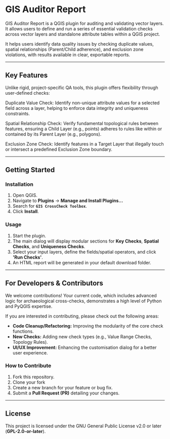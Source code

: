 # GIS Auditor Report

GIS Auditor Report is a QGIS plugin for auditing and validating vector layers.
It allows users to define and run a series of essential validation checks across vector layers and standalone attribute tables within a QGIS project.

It helps users identify data quality issues by checking duplicate values, spatial relationships (Parent/Child adherence), and exclusion zone violations, with results available in clear, exportable reports.

---
## Key Features

Unlike rigid, project-specific QA tools, this plugin offers flexibility through user-defined checks:

Duplicate Value Check: Identify non-unique attribute values for a selected field across a layer, helping to enforce data integrity and uniqueness constraints.

Spatial Relationship Check: Verify fundamental topological rules between features, ensuring a Child Layer (e.g., points) adheres to rules like within or contained by its Parent Layer (e.g., polygons).

Exclusion Zone Check: Identify features in a Target Layer that illegally touch or intersect a predefined Exclusion Zone boundary.

---

## Getting Started

### Installation

1.  Open QGIS.
2.  Navigate to **Plugins** -> **Manage and Install Plugins...**
3.  Search for **`GIS CrossCheck Toolbox`**.
4.  Click **Install**.

### Usage

1.  Start the plugin.
2.  The main dialog will display modular sections for **Key Checks**, **Spatial Checks**, and **Uniqueness Checks**.
3.  Select your input layers, define the fields/spatial operators, and click **'Run Checks'**.
4.  An HTML report will be generated in your default download folder.

---

## For Developers & Contributors

We welcome contributions! Your current code, which includes advanced logic for archaeological cross-checks, demonstrates a high level of Python and PyQGIS expertise.

If you are interested in contributing, please check out the following areas:

* **Code Cleanup/Refactoring:** Improving the modularity of the core check functions.
* **New Checks:** Adding new check types (e.g., Value Range Checks, Topology Rules).
* **UI/UX Improvement:** Enhancing the customisation dialog for a better user experience.

### How to Contribute

1.  Fork this repository.
2.  Clone your fork
3.  Create a new branch for your feature or bug fix.
4.  Submit a **Pull Request (PR)** detailing your changes.

---

## License

This project is licensed under the GNU General Public License v2.0 or later (**GPL-2.0-or-later**).

